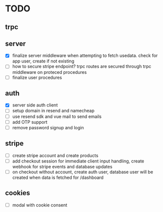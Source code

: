 # TODO

## trpc

## server

- [x] finalize server middleware when attempting to fetch usedata. check for app user, create if not existing
- [ ] how to secure stripe endpoint? trpc routes are secured through trpc middleware on proteced procedures
- [ ] finalize user procedures

## auth

- [x] server side auth client
- [ ] setup domain in resend and namecheap
- [ ] use resend sdk and vue mail to send emails
- [ ] add OTP support
- [ ] remove password signup and login

## stripe

- [ ] create stripe account and create products
- [ ] add checkout session for immediate client input handling, create webhook for stripe events and database updates
- [ ] on checkout without account, create auth user, database user will be created when data is fetched for /dashboard

## cookies

- [ ] modal with cookie consent
